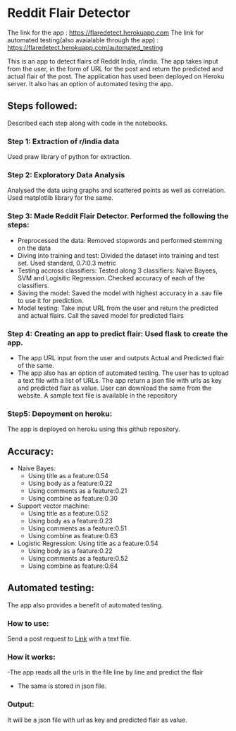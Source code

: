 # Reddit Flair Detector

The link for the app : https://flaredetect.herokuapp.com
The link for automated testing(also avaialable through the app) : https://flaredetect.herokuapp.com/automated_testing

This is an app to detect flairs of Reddit India, r/india. 
The app takes input from the user, in the form of URL for the post and return the predicted and actual flair of the post. The application has used been deployed on Heroku server. It also has an option of automated tesing the app. 

## Steps followed:

Described each step along with code in the notebooks. 

### Step 1: Extraction of r/india data 
Used praw library of python for extraction.

### Step 2: Exploratory Data Analysis
Analysed the data using graphs and scattered points as well as correlation. Used matplotlib library for the same.

### Step 3: Made Reddit Flair Detector. Performed the following the steps:
- Preprocessed the data: Removed stopwords and performed stemming on the data
- Diving into training and test: Divided the dataset into training and   test set. Used standard, 0.7:0.3 metric
- Testing accross classifiers: Tested along 3 classifiers: Naive Bayees, SVM   and Logisitic Regression. Checked accuracy of each of the classifiers.
- Saving the model: Saved the model with highest accuracy in a .sav file to   use it for prediction. 
- Model testing: Take input URL from the user and return the predicted and    actual flairs. Call the saved model for predicted flairs

### Step 4: Creating an app to predict flair: Used flask to create the app. 
- The app URL input from the user and outputs Actual and Predicted flair of   the same.
- The app also has an option of automated testing. The user has to upload a text file with a list of URLs. The app return a json file with urls as key and predicted flair as value. User can download the same from the website. A sample text file is available in the repository

### Step5: Depoyment on heroku: 
The app is deployed on heroku using this github repository. 


## Accuracy:
- Naive Bayes: 
	- Using title as a feature:0.54
	- Using body as a feature:0.22
	- Using comments as a feature:0.21
	- Using combine as feature:0.30
- Support vector machine:
	- Using title as a feature:0.52
	- Using body as a feature:0.23
	- Using comments as a feature:0.51
	- Using combine as feature:0.63
- Logistic Regression:
	Using title as a feature:0.54
	- Using body as a feature:0.22
	- Using comments as a feature:0.52
	- Using combine as feature:0.64	
	
## Automated testing:

The app also provides a benefit of automated testing.

### How to use:

Send a post request to [Link](https://flaredetect.herokuapp.com/automated_testing) with a text file.

### How it works:
-The app reads all the urls in the file line by line and predict the flair
- The same is stored in json file.

### Output:

It will be a json file with url as key and predicted flair as value.

    
